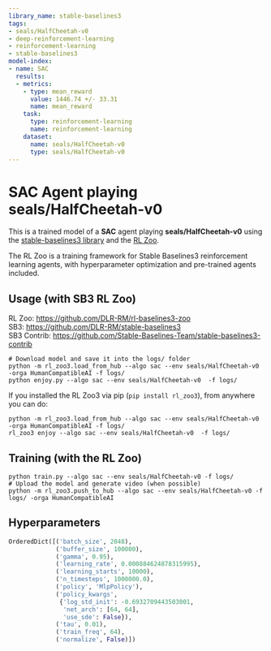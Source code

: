 ```yaml
---
library_name: stable-baselines3
tags:
- seals/HalfCheetah-v0
- deep-reinforcement-learning
- reinforcement-learning
- stable-baselines3
model-index:
- name: SAC
  results:
  - metrics:
    - type: mean_reward
      value: 1446.74 +/- 33.31
      name: mean_reward
    task:
      type: reinforcement-learning
      name: reinforcement-learning
    dataset:
      name: seals/HalfCheetah-v0
      type: seals/HalfCheetah-v0
---
```


# **SAC** Agent playing **seals/HalfCheetah-v0**
This is a trained model of a **SAC** agent playing **seals/HalfCheetah-v0**
using the [stable-baselines3 library](https://github.com/DLR-RM/stable-baselines3)
and the [RL Zoo](https://github.com/DLR-RM/rl-baselines3-zoo).

The RL Zoo is a training framework for Stable Baselines3
reinforcement learning agents,
with hyperparameter optimization and pre-trained agents included.

## Usage (with SB3 RL Zoo)

RL Zoo: https://github.com/DLR-RM/rl-baselines3-zoo<br/>
SB3: https://github.com/DLR-RM/stable-baselines3<br/>
SB3 Contrib: https://github.com/Stable-Baselines-Team/stable-baselines3-contrib

```
# Download model and save it into the logs/ folder
python -m rl_zoo3.load_from_hub --algo sac --env seals/HalfCheetah-v0 -orga HumanCompatibleAI -f logs/
python enjoy.py --algo sac --env seals/HalfCheetah-v0  -f logs/
```

If you installed the RL Zoo3 via pip (`pip install rl_zoo3`), from anywhere you can do:
```
python -m rl_zoo3.load_from_hub --algo sac --env seals/HalfCheetah-v0 -orga HumanCompatibleAI -f logs/
rl_zoo3 enjoy --algo sac --env seals/HalfCheetah-v0  -f logs/
```

## Training (with the RL Zoo)
```
python train.py --algo sac --env seals/HalfCheetah-v0 -f logs/
# Upload the model and generate video (when possible)
python -m rl_zoo3.push_to_hub --algo sac --env seals/HalfCheetah-v0 -f logs/ -orga HumanCompatibleAI
```

## Hyperparameters
```python
OrderedDict([('batch_size', 2048),
             ('buffer_size', 100000),
             ('gamma', 0.95),
             ('learning_rate', 0.000884624878315995),
             ('learning_starts', 10000),
             ('n_timesteps', 1000000.0),
             ('policy', 'MlpPolicy'),
             ('policy_kwargs',
              {'log_std_init': -0.6932709443503001,
               'net_arch': [64, 64],
               'use_sde': False}),
             ('tau', 0.01),
             ('train_freq', 64),
             ('normalize', False)])
```
